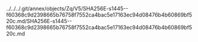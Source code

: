 ../../../.git/annex/objects/Zq/V5/SHA256E-s1445--f60368c9d2398665b76758f7552ca4bac5e17163ec94d08476b4b60869bf520c.md/SHA256E-s1445--f60368c9d2398665b76758f7552ca4bac5e17163ec94d08476b4b60869bf520c.md